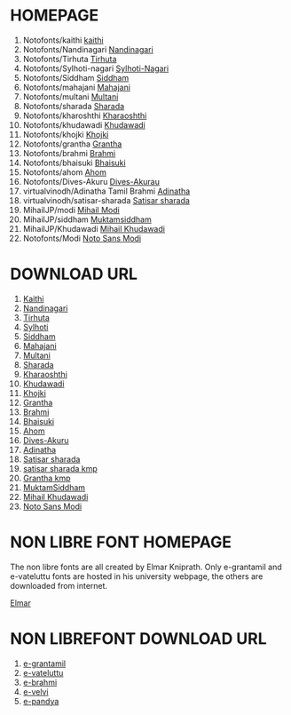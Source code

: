 # HOMEPAGE

1. Notofonts/kaithi [kaithi](https://github.com/notofonts/kaithi)
2. Notofonts/Nandinagari [Nandinagari](https://github.com/notofonts/nandinagari)
3. Notofonts/Tirhuta [Tirhuta](https://github.com/notofonts/tirhuta)
4. Notofonts/Sylhoti-nagari [Sylhoti-Nagari](https://github.com/notofonts/syloti-nagri)
5. Notofonts/Siddham [Siddham](https://github.com/notofonts/siddham)
6. Notofonts/mahajani [Mahajani](https://github.com/notofonts/mahajani)
7. Notofonts/multani [Multani](https://github.com/notofonts/multani)
8. Notofonts/sharada [Sharada](https://github.com/notofonts/sharada)
9. Notofonts/kharoshthi [Kharaoshthi](https://github.com/notofonts/kharoshthi)
10. Notofonts/khudawadi [Khudawadi](https://github.com/notofonts/khudawadi)
11. Notofonts/khojki [Khojki](https://github.com/notofonts/khojki)
12. Notofonts/grantha [Grantha](https://github.com/notofonts/grantha)
13. Notofonts/brahmi [Brahmi](https://github.com/notofonts/brahmi)
14. Notofonts/bhaisuki [Bhaisuki](https://github.com/notofonts/bhaiksuki)
15. Notofonts/ahom [Ahom](https://github.com/notofonts/ahom)
16. Notofonts/Dives-Akuru [Dives-Akurau](https://github.com/notofonts/dives-akuru)
17. virtualvinodh/Adinatha Tamil Brahmi [Adinatha](http://www.virtualvinodh.com/projects/adinatha)
18. virtualvinodh/satisar-sharada [Satisar sharada](https://satisarsharada.appspot.com/font-keyboard)
19. MihailJP/modi [Mihail Modi](http://mihafont.seesaa.net/article/269211518.html)
20. MihailJP/siddham [Muktamsiddham](http://mihafont.seesaa.net/article/167209339.html)
21. MihailJP/Khudawadi [Mihail Khudawadi](http://mihafont.seesaa.net/article/269840647.html)
22. Notofonts/Modi [Noto Sans Modi](https://github.com/notofonts/modi)

# DOWNLOAD URL

1. [Kaithi](https://github.com/notofonts/kaithi/releases/download/NotoSansKaithi-v2.005/NotoSansKaithi-v2.005.zip)
2. [Nandinagari](https://github.com/notofonts/nandinagari/releases/download/NotoSansNandinagari-v1.002/NotoSansNandinagari-v1.002.zip)
3. [Tirhuta](https://github.com/notofonts/tirhuta/releases/download/NotoSansTirhuta-v2.003/NotoSansTirhuta-v2.003.zip)
4. [Sylhoti](https://github.com/notofonts/syloti-nagri/releases/download/NotoSansSylotiNagri-v2.004/NotoSansSylotiNagri-v2.004.zip)
5. [Siddham](https://github.com/notofonts/siddham/releases/download/NotoSansSiddham-v2.005/NotoSansSiddham-v2.005.zip)
6. [Mahajani](https://github.com/notofonts/mahajani/releases/download/NotoSansMahajani-v2.003/NotoSansMahajani-v2.003.zip)
7. [Multani](https://github.com/notofonts/multani/releases/download/NotoSansMultani-v2.002/NotoSansMultani-v2.002.zip)
8. [Sharada](https://github.com/notofonts/sharada/releases/download/NotoSansSharada-v2.006/NotoSansSharada-v2.006.zip)
9. [Kharaoshthi](https://github.com/notofonts/kharoshthi/releases/download/NotoSansKharoshthi-v2.004/NotoSansKharoshthi-v2.004.zip)
10. [Khudawadi](https://github.com/notofonts/khudawadi/releases/download/NotoSansKhudawadi-v2.003/NotoSansKhudawadi-v2.003.zip)
11. [Khojki](https://github.com/notofonts/khojki/releases/download/NotoSerifKhojki-v2.005/NotoSerifKhojki-v2.005.zip)
12. [Grantha](https://github.com/notofonts/grantha/releases/download/NotoSerifGrantha-v2.004/NotoSerifGrantha-v2.004.zip)
13. [Brahmi](https://github.com/notofonts/brahmi/releases/download/NotoSansBrahmi-v2.003/NotoSansBrahmi-v2.003.zip)
14. [Bhaisuki](https://github.com/notofonts/bhaiksuki/releases/download/NotoSansBhaiksuki-v2.002/NotoSansBhaiksuki-v2.002.zip)
15. [Ahom](https://github.com/notofonts/ahom/releases/download/NotoSerifAhom-v2.007/NotoSerifAhom-v2.007.zip)
16. [Dives-Akuru](https://github.com/notofonts/dives-akuru/releases/download/NotoSerifDivesAkuru-v1.001/NotoSerifDivesAkuru-v1.001.zip)
17. [Adinatha](http://www.virtualvinodh.com/download/Adinatha-Tamil-Brahmi.zip)
18. [Satisar sharada](https://github.com/virtualvinodh/satisarsharada/raw/main/Sharada.ttf)
19. [satisar sharada kmp](https://github.com/virtualvinodh/sharada-keyman-keyboard/raw/main/build/sharada.kmp)
20. [Grantha kmp](https://github.com/virtualvinodh/grantha-keyman-keyboards/archive/refs/heads/main.zip)
21. [MuktamSiddham](https://github.com/MihailJP/Muktamsiddham/releases/download/v2.0.0/Muktamsiddham-2.0.0.tar.xz)
22. [Mihail Khudawadi](https://github.com/MihailJP/oldsindhi/releases/download/v1.0/OldSindhi-1.0.tar.xz)
23. [Noto Sans Modi](https://github.com/notofonts/modi/releases/download/NotoSansModi-v2.004/NotoSansModi-v2.004.zip)

# NON LIBRE FONT HOMEPAGE

The non libre fonts are all created by Elmar Kniprath.
Only e-grantamil and e-vateluttu fonts are hosted in
his university webpage, the others are downloaded
from internet.

[Elmar](https://www.aai.uni-hamburg.de/indtib/studium/materialien.html)


# NON LIBREFONT DOWNLOAD URL

1. [e-grantamil](https://www.aai.uni-hamburg.de/indtib/medien/grantamilpackage.zip)
2. [e-vateluttu](https://www.aai.uni-hamburg.de/indtib/medien/vatteluttupackage.zip)
3. [e-brahmi](https://github.com/virtualvinodh/aksharamukha-fonts/raw/main/e-Brahmi-T.ttf)
4. [e-velvi](https://github.com/virtualvinodh/aksharamukha-fonts/raw/main/e-Velvi.ttf)
5. [e-pandya](https://github.com/virtualvinodh/aksharamukha-fonts/raw/main/e-Pandya.ttf)
